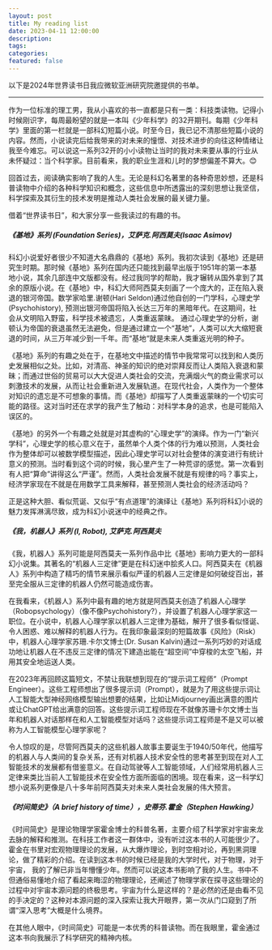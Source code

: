 ```yaml
---
layout: post
title: My reading list
date: 2023-04-11 12:00:00
description: 
tags: 
categories: 
featured: false
---
```


以下是2024年世界读书日我应微软亚洲研究院邀提供的书单。

<hr>

作为一位标准的理工男，我从小喜欢的书一直都是只有一类：科技类读物。记得小时候刚识字，每周最盼望的就是一本叫《少年科学》的32开期刊。每期《少年科学》里面的第一栏就是一部科幻短篇小说。时至今日，我已记不清那些短篇小说的内容。然而，小说读完后给我带来的对未来的憧憬、对技术进步的向往这种情绪让我至今难忘。可以说这一系列32开的小小读物让当时的我对未来要从事的行业从未怀疑过：当个科学家。目前看来，我的职业生涯和儿时的梦想偏差不算大。😊

回首过去，阅读确实影响了我的人生。无论是科幻名著里的各种奇思妙想，还是科普读物中介绍的各种科学知识和概念，这些信息中所透露出的深刻思想让我坚信，科学探索及其衍生的技术发明是推动人类社会发展的最关键力量。

借着“世界读书日”，和大家分享一些我读过的有趣的书。

##### **《基地》系列** (Foundation Series)，艾萨克.阿西莫夫(Isaac Asimov)
    
科幻小说爱好者很少不知道大名鼎鼎的《基地》系列。我初次读到《基地》还是研究生时期。那时候《基地》系列在国内还只能找到最早出版于1951年的第一本基地小说，其余几部连中文版都没有。经过我同学的帮助，我才辗转从国外拿到了其余的原版小说。在《基地》中，科幻大师阿西莫夫刻画了一个庞大的，正在陷入衰退的银河帝国。数学家哈里.谢顿(Hari Seldon)通过他自创的一门学科，心理史学(Psychohistory), 预测出银河帝国将陷入长达三万年的黑暗年代。在这期间，社会从文明陷入野蛮，科学技术被遗忘，人类重返蒙昧。 通过心理史学的分析，谢顿认为帝国的衰退虽然无法避免，但是通过建立一个“基地”，人类可以大大缩短衰退的时间，从三万年减少到一千年。而“基地“就是未来人类重返光明的种子。
   
   《基地》系列的有趣之处在于，在基地文中描述的情节中我常常可以找到和人类历史发展相似之处。比如，对清高、神圣的知识的绝对崇拜反而让人类陷入衰退和蒙昧；而通过世俗的贸易可以大大促进人类社会的交流，充满烟火气的商业需求可以刺激技术的发展，从而让社会重新进入发展轨道。在现代社会，人类作为一个整体对知识的遗忘是不可想象的事情。而《基地》却描写了人类重返蒙昧的一个切实可能的路径。这对当时还在求学的我产生了触动：对科学本身的追求，也是可能陷入误区的。

《基地》的另外一个有趣之处就是对其虚构的“心理史学”的演绎。作为一门“新兴学科”，心理史学的核心意义在于，虽然单个人类个体的行为难以预测，人类社会作为整体却可以被数学模型描述，因此心理史学可以对社会整体的演变进行有统计意义的预测。当时看到这个词的时候，我心里产生了一种荒谬的感觉。第一次看到有人把“算命”讲得这么“严谨”。然而，人类社会发展不就是有规律的吗？事实上，经济学家现在不就是在用数学工具来解释，甚至预测人类社会的经济活动吗？

正是这种大胆、看似荒诞、又似乎“有点道理”的演绎让《基地》系列将科幻小说的魅力发挥淋漓尽致，成为科幻小说迷中的经典之作。


##### **《我，机器人》系列** (I, Robot), 艾萨克.阿西莫夫

《我，机器人》系列可能是阿西莫夫一系列作品中比《基地》影响力更大的一部科幻小说集。其著名的“机器人三定律”更是在科幻迷中脍炙人口。阿西莫夫在《机器人》系列中构造了精巧的情节来展示看似严谨的机器人三定律是如何破绽百出，甚至完全服从三定律的机器人仍然可能造成伤害。

在我看来，《机器人》系列中最有趣的地方就是阿西莫夫创造了机器人心理学（Robopsychology）（像不像Psychohistory?），并设置了机器人心理学家这一职位。在小说中，机器人心理学家以机器人三定律为基础，解开了很多看似怪诞、令人困惑、难以解释的机器人行为。在我印象最深刻的短篇故事《风险》（Risk）中，机器人心理学家苏珊.卡尔文博士(Dr. Susan Kalvin)通过一系列巧妙的对话成功地让机器人在不违反三定律的情况下建造出能在“超空间”中穿梭的太空飞船，并用其安全地运送人类。
     
在2023年再回顾这篇短文，不禁让我联想到现在的“提示词工程师”（Prompt Engineer）。这些工程师想出了很多提示词（Prompt），就是为了用这些提示词让人工智能大型神经网络模型输出想要的结果，比如让Midjourney画出满意的图片或让ChatGPT给出满意的回答。这些提示词工程师现在不就像苏珊卡尔文博士当年和机器人对话那样在和人工智能模型对话吗？这些提示词工程师是不是又可以被称为人工智能模型心理学家呢？    
     
令人惊叹的是，尽管阿西莫夫的这些机器人故事主要诞生于1940/50年代，他描写的机器人与人类间的复杂关系，还有对机器人技术安全性的思考甚至到现在对人工智能技术的发展都有借鉴意义。在自动驾驶等人工智能领域，人们经常用机器人三定律来类比当前人工智能技术在安全性方面所面临的困境。现在看来，这一科学幻想小说系列更像是八十多年前阿西莫夫对未来人类社会发展的伟大预言。

##### **《时间简史》**（A brief history of time），史蒂芬.霍金（Stephen Hawking）

《时间简史》是理论物理学家霍金博士的科普名著，主要介绍了科学家对宇宙来龙去脉的解释和推测。在科技工作者这一群体中，没有听过这本书的人可能很少了。霍金在书里对宏观物理理论的发展，从大爆炸理论，到时空相对论，再到黑洞理论，做了精彩的介绍。在读到这本书的时候已经是我的大学时代，对于物理，对于宇宙， 我的了解已非当年懵懂少年。然而可以说这本书影响了我的人生。书中不但通俗易懂地介绍了看起来晦涩的物理理论，还阐述了物理学家在探寻这些理论的过程中对宇宙本源问题的终极思考。宇宙为什么是这样的？是必然的还是由看不见的手决定的？这种对本源问题的深入探索让我大开眼界，第一次从门口窥到了所谓“深入思考”大概是什么境界。

在其他人眼中，《时间简史》可能是一本优秀的科普读物。而在我眼里，霍金通过这本书向我展示了科学研究的精神内核。
